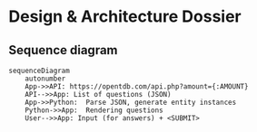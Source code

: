 # Design & Architecture Dossier

## Sequence diagram 

```mermaid
sequenceDiagram
    autonumber
    App->>API: https://opentdb.com/api.php?amount={:AMOUNT}
    API-->>App: List of questions (JSON)
    App->>Python:  Parse JSON, generate entity instances 
    Python->>App:  Rendering questions
    User-->>App: Input (for answers) + <SUBMIT>
```

